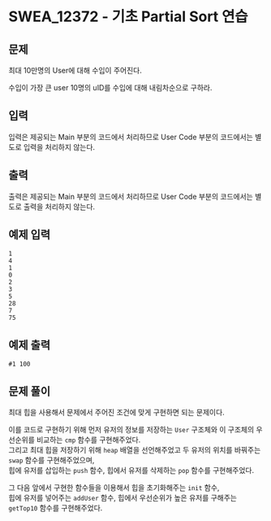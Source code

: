 # SWEA_12372 - 기초 Partial Sort 연습

## 문제

최대 10만명의 User에 대해 수입이 주어진다.

수입이 가장 큰 user 10명의 uID를 수입에 대해 내림차순으로 구하라.

## 입력

입력은 제공되는 Main 부분의 코드에서 처리하므로 User Code 부분의 코드에서는 별도로 입력을 처리하지 않는다.

## 출력

출력은 제공되는 Main 부분의 코드에서 처리하므로 User Code 부분의 코드에서는 별도로 출력을 처리하지 않는다.

## 예제 입력

```
1
4
1
0
2
3
5
28
7
75
```

## 예제 출력

```
#1 100
```

## 문제 풀이

최대 힙을 사용해서 문제에서 주어진 조건에 맞게 구현하면 되는 문제이다.

이를 코드로 구현하기 위해 먼저 유저의 정보를 저장하는 `User` 구조체와 이 구조체의 우선순위를 비교하는 `cmp` 함수를 구현해주었다.  
그리고 최대 힙을 저장하기 위해 `heap` 배열을 선언해주었고 두 유저의 위치를 바꿔주는 `swap` 함수를 구현해주었으며,  
힙에 유저를 삽입하는 `push` 함수, 힙에서 유저를 삭제하는 `pop` 함수를 구현해주었다.

그 다음 앞에서 구현한 함수들을 이용해서 힙을 초기화해주는 `init` 함수,  
힙에 유저를 넣어주는 `addUser` 함수, 힙에서 우선순위가 높은 유저를 구해주는 `getTop10` 함수를 구현해주었다.
